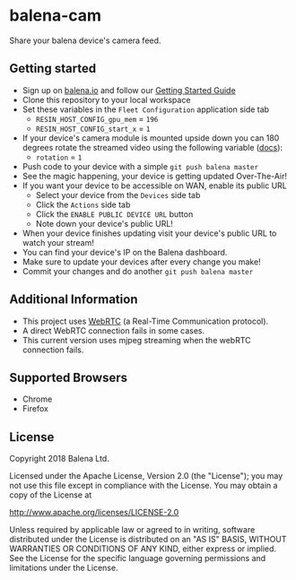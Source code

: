 # balena-cam

Share your balena device's camera feed.

## Getting started

- Sign up on [balena.io](https://balena.io/) and follow our [Getting Started Guide](https://balena.io/docs/learn/getting-started)
- Clone this repository to your local workspace
- Set these variables in the `Fleet Configuration` application side tab
  - `RESIN_HOST_CONFIG_gpu_mem` = `196`
  - `RESIN_HOST_CONFIG_start_x` = `1`
- If your device's camera module is mounted upside down you can 180 degrees rotate the streamed video using the following variable ([docs](https://www.balena.io/docs/learn/manage/serv-vars/)):
  - `rotation` = `1`
- Push code to your device with a simple `git push balena master`
- See the magic happening, your device is getting updated Over-The-Air!
- If you want your device to be accessible on WAN, enable its public URL
  - Select your device from the `Devices` side tab
  - Click the `Actions` side tab
  - Click the `ENABLE PUBLIC DEVICE URL` button
  - Note down your device's public URL!
- When your device finishes updating visit your device's public URL to watch your stream!
- You can find your device's IP on the Balena dashboard.
- Make sure to update your devices after every change you make!
- Commit your changes and do another `git push balena master`

## Additional Information

- This project uses [WebRTC](https://webrtc.org/) (a Real-Time Communication protocol).
- A direct WebRTC connection fails in some cases.
- This current version uses mjpeg streaming when the webRTC connection fails.

## Supported Browsers

- Chrome 
- Firefox

## License

Copyright 2018 Balena Ltd.

Licensed under the Apache License, Version 2.0 (the "License"); you may not use this file except in compliance with the License. You may obtain a copy of the License at

<http://www.apache.org/licenses/LICENSE-2.0>

Unless required by applicable law or agreed to in writing, software distributed under the License is distributed on an "AS IS" BASIS, WITHOUT WARRANTIES OR CONDITIONS OF ANY KIND, either express or implied. See the License for the specific language governing permissions and limitations under the License.
